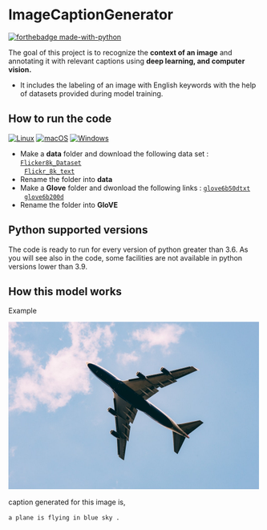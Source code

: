 # ImageCaptionGenerator
[![forthebadge made-with-python](http://ForTheBadge.com/images/badges/made-with-python.svg)](https://www.python.org/)

The goal of this project is to recognize the **context of an image** and annotating it with relevant captions using **deep learning, and computer vision.**
<br>
- It includes the labeling of an image with English keywords with the help of datasets provided during model training.


## How to run the code
[![Linux](https://svgshare.com/i/Zhy.svg)](https://svgshare.com/i/Zhy.svg) [![macOS](https://svgshare.com/i/ZjP.svg)](https://svgshare.com/i/ZjP.svg) [![Windows](https://svgshare.com/i/ZhY.svg)](https://svgshare.com/i/ZhY.svg)
- Make a **data** folder and download the following data set : 
<code><a href="https://github.com/jbrownlee/Datasets/releases/download/Flickr8k/Flickr8k_Dataset.zip">Flicker8k_Dataset </a></code> &nbsp;
<code><a href="https://github.com/jbrownlee/Datasets/releases/download/Flickr8k/Flickr8k_text.zip">Flickr_8k_text </a></code>
- Rename the folder into **data**
- Make a **Glove** folder and dwonload the following links : <code><a href="https://www.kaggle.com/datasets/watts2/glove6b50dtxt">glove6b50dtxt </a></code> &nbsp;
<code><a href="https://www.kaggle.com/datasets/incorpes/glove6b200d">glove6b200d </a></code>
- Rename the folder into **GloVE**

## Python supported versions
The code is ready to run for every version of python greater than 3.6.
As you will see also in the code, some facilities are not available in python versions lower than 3.9.

## How this model works
Example <br>

<img src="photos/plane.jpeg" width=500>

caption generated for this image is,
```
a plane is flying in blue sky .
``` 
